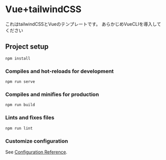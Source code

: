 # Vue+tailwindCSS

これはtailwindCSSとVueのテンプレートです。
あらかじめVueCLIを導入してください

## Project setup
```
npm install
```

### Compiles and hot-reloads for development
```
npm run serve
```

### Compiles and minifies for production
```
npm run build
```

### Lints and fixes files
```
npm run lint
```

### Customize configuration
See [Configuration Reference](https://cli.vuejs.org/config/).
